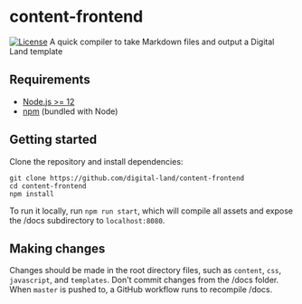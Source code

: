 # content-frontend

[![License](https://img.shields.io/github/license/mashape/apistatus.svg)](LICENSE)
A quick compiler to take Markdown files and output a Digital Land template

## Requirements

- [Node.js >= 12](https://nodejs.org/)
- [npm](https://npmjs.com/) (bundled with Node)

## Getting started

Clone the repository and install dependencies:

```
git clone https://github.com/digital-land/content-frontend
cd content-frontend
npm install
```

To run it locally, run `npm run start`, which will compile all assets and expose the /docs subdirectory to `localhost:8080`.

## Making changes

Changes should be made in the root directory files, such as `content`, `css`, `javascript`, and `templates`. Don't commit changes from the /docs folder. When `master` is pushed to, a GitHub workflow runs to recompile /docs.
